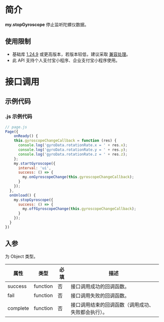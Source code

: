 
# 简介
**my.stopGyroscope** 停止监听陀螺仪数据。

## 使用限制

- 基础库 [1.24.9](https://opendocs.alipay.com/mini/framework/lib) 或更高版本，若版本较低，建议采取 [兼容处理](https://opendocs.alipay.com/mini/framework/compatibility)。
- 此 API 支持个人支付宝小程序、企业支付宝小程序使用。

# 接口调用

## 示例代码

### .js 示例代码
```javascript
// page.js
Page({
	onReady() {
  	this.gyroscopeChangeCallback = function (res) {
      console.log('gyroData.rotationRate.x = ' + res.x);
      console.log('gyroData.rotationRate.y = ' + res.y);
      console.log('gyroData.rotationRate.z = ' + res.z);
    };
    my.startGyroscope({
      interval: 'ui',
      success: () => {
        my.onGyroscopeChange(this.gyroscopeChangeCallback);
      }
    });
  },
  onUnload() {
  	my.stopGyroscope({
      success: () => {
        my.offGyroscopeChange(this.gyroscopeChangeCallback);
      }
    });
  }
})
```

## 入参
为 Object 类型。

| **属性** | **类型** | **必填** | **描述** |
| --- | --- | --- | --- |
| success | function | 否 | 接口调用成功的回调函数。 |
| fail | function | 否 | 接口调用失败的回调函数。 |
| complete | function | 否 | 接口调用结束的回调函数（调用成功、失败都会执行）。 |

